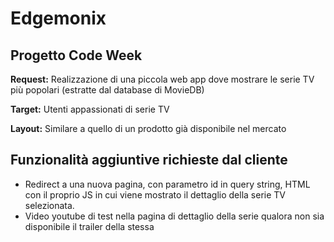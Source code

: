 # Edgemonix

## Progetto Code Week

**Request:** Realizzazione di una piccola web app dove mostrare le serie TV più popolari (estratte dal database di MovieDB)

**Target:** Utenti appassionati di serie TV

**Layout:** Similare a quello di un prodotto già disponibile nel mercato

## Funzionalità aggiuntive richieste dal cliente
- Redirect a una nuova pagina, con parametro id in query string, HTML con il proprio JS in cui viene mostrato il dettaglio della serie TV selezionata.
- Video youtube di test nella pagina di dettaglio della serie qualora non sia disponibile il trailer della stessa
